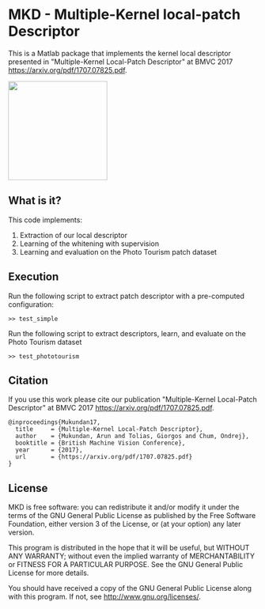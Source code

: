 # MKD - Multiple-Kernel local-patch Descriptor

This is a Matlab package that implements the kernel local descriptor presented in "Multiple-Kernel Local-Patch Descriptor" at BMVC 2017 <https://arxiv.org/pdf/1707.07825.pdf>. 

</span><img src="http://cmp.felk.cvut.cz/~toliageo/images/thumbs/mkld.png" height="200"/>

## What is it?
This code implements:

1. Extraction of our local descriptor
2. Learning of the whitening with supervision
3. Learning and evaluation on the Photo Tourism patch dataset

## Execution
Run the following script to extract patch descriptor with a pre-computed configuration:

```
>> test_simple
```

Run the following script to extract descriptors, learn, and evaluate on the Photo Tourism dataset

```
>> test_phototourism
```

## Citation

If you use this work please cite our publication  "Multiple-Kernel Local-Patch Descriptor" at BMVC 2017 <https://arxiv.org/pdf/1707.07825.pdf>. 

```
@inproceedings{Mukundan17,
  title     = {Multiple-Kernel Local-Patch Descriptor},
  author    = {Mukundan, Arun and Tolias, Giorgos and Chum, Ondrej},
  booktitle = {British Machine Vision Conference},
  year      = {2017},
  url       = {https://arxiv.org/pdf/1707.07825.pdf}
}
```

## License

MKD is free software: you can redistribute it and/or modify it under the terms of the GNU General Public License as published by the Free Software Foundation, either version 3 of the License, or (at your option) any later version.

This program is distributed in the hope that it will be useful, but WITHOUT ANY WARRANTY; without even the implied warranty of MERCHANTABILITY or FITNESS FOR A PARTICULAR PURPOSE.  See the GNU General Public License for more details.

You should have received a copy of the GNU General Public License along with this program.  If not, see <http://www.gnu.org/licenses/>.
